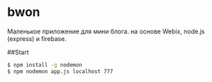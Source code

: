 # bwon
Маленькое приложение для мини блога. на основе Webix, node.js (express) и firebase.

##Start

```bash
$ npm install -g nodemon
$ npm nodemon app.js localhost 777